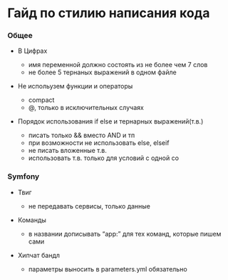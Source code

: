 Гайд по стилию написания кода
=============================

### Общее

+ В Цифрах 
    - имя переменной должно состоять из не более чем 7 слов
    - не более 5 тернаных выражений в одном файле

+ Не испольузем функции и операторы
    - compact
    - @, только в исключительных случаях

+ Порядок использования if else и тернарных выражений(т.в.)
    - писать только && вместо AND  и тп
    - при возможности не использовать else, elseif
    - не писать вложенные т.в.
    - использовать т.в. только для условий с одной со


### Symfony

+ Твиг 
    - не передавать сервисы, только данные

+ Команды
    - в названии дописывать “app:” для тех команд, которые пишем сами

+ Хипчат бандл
    - параметры выносить в parameters.yml обязательно


